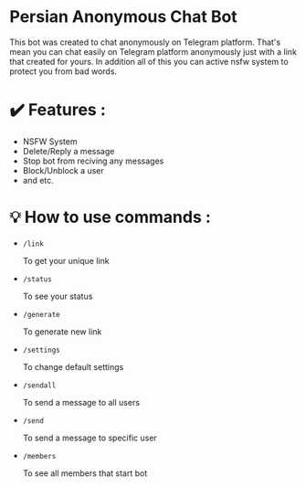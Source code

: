 <h1>Persian Anonymous Chat Bot</h1>

<p>This bot was created to chat anonymously on Telegram platform. That's mean you can chat easily on Telegram platform anonymously just with a link that created for yours. In addition all of this you can active nsfw system to protect you from bad words.</p>

<h1>✔️ Features : </h1>
<ul>
  <li>NSFW System</li>
  <li>Delete/Reply a message</li>
  <li>Stop bot from reciving any messages</li>
  <li>Block/Unblock a user</li>
  <li>and etc.</li>
</ul>


<h1>💡 How to use commands : </h1>
<ul>
  
  <li>
    <code>/link</code>
    <p>To get your unique link</p>
  </li>
  
  <li>
    <code>/status</code>
    <p>To see your status</p>
  </li>
  
  <li>
    <code>/generate</code>
    <p>To generate new link</p>
  </li>
  
  <li>
    <code>/settings</code>
    <p>To change default settings</p>
  </li>

  <li>
    <code>/sendall</code>
    <p>To send a message to all users</p>
  </li>

  <li>
    <code>/send</code>
    <p>To send a message to specific user</p>
  </li>

  <li>
    <code>/members</code>
    <p>To see all members that start bot</p>
  </li>
</ul>
